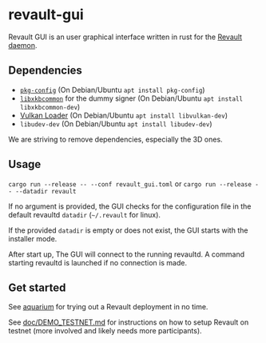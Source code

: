 # revault-gui

Revault GUI is an user graphical interface written in rust for the 
[Revault daemon](https://github.com/revault/revaultd).

## Dependencies

- [`pkg-config`](https://www.freedesktop.org/wiki/Software/pkg-config/) (On Debian/Ubuntu `apt install pkg-config`)
- [`libxkbcommon`](https://xkbcommon.org/) for the dummy signer (On Debian/Ubuntu `apt install libxkbcommon-dev`)
- [Vulkan Loader](https://github.com/KhronosGroup/Vulkan-Loader) (On Debian/Ubuntu `apt install libvulkan-dev`)
- `libudev-dev` (On Debian/Ubuntu `apt install libudev-dev`)

We are striving to remove dependencies, especially the 3D ones.

## Usage

`cargo run --release -- --conf revault_gui.toml` or
`cargo run --release -- --datadir revault`

If no argument is provided, the GUI checks for the configuration file
in the default revaultd `datadir` (`~/.revault` for linux).

If the provided `datadir` is empty or does not exist, the GUI starts with
the installer mode.

After start up, The GUI will connect to the running revaultd.
A command starting revaultd is launched if no connection is made.

## Get started

See [aquarium](https://github.com/revault/aquarium) for trying out a
Revault deployment in no time. 

See [doc/DEMO_TESTNET.md](doc/DEMO_TESTNET.md) for instructions on how
to setup Revault on testnet (more involved and likely needs more
participants).
